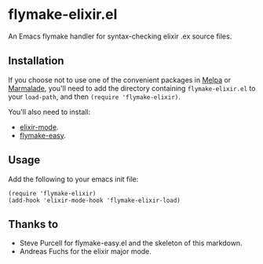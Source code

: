 flymake-elixir.el
=================

An Emacs flymake handler for syntax-checking elixir .ex source files.

Installation
------------

If you choose not to use one of the convenient packages in [Melpa][melpa]
or [Marmalade][marmalade],
you'll need to add the directory containing `flymake-elixir.el` to your
`load-path`, and then `(require 'flymake-elixir)`.

You'll also need to install:
- [elixir-mode](https://github.com/elixir-lang/emacs-elixir).
- [flymake-easy](https://github.com/purcell/flymake-easy).

Usage
-----

Add the following to your emacs init file:

    (require 'flymake-elixir)
	(add-hook 'elixir-mode-hook 'flymake-elixir-load)
    
Thanks to
---------
- Steve Purcell for flymake-easy.el and the skeleton of this markdown.
- Andreas Fuchs for the elixir major mode.

[melpa]: http://melpa.milkbox.net
[marmalade]: http://marmalade-repo.org

